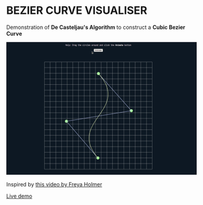 # BEZIER CURVE VISUALISER

Demonstration of **De Casteljau's Algorithm** to construct a **Cubic Bezier Curve**

![demo](demo.gif)

Inspired by [this video by Freya Holmer](https://www.youtube.com/watch?v=aVwxzDHniEw&ab_channel=FreyaHolm%C3%A9r)

[Live demo](https://trieu-h.github.io/bezier/)
